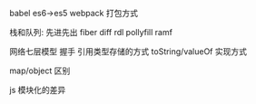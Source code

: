 ####

babel es6->es5
webpack 打包方式

栈和队列: 先进先出
fiber
diff
rdl pollyfill
ramf

网络七层模型
握手
引用类型存储的方式
toString/valueOf 实现方式

map/object 区别

js 模块化的差异
